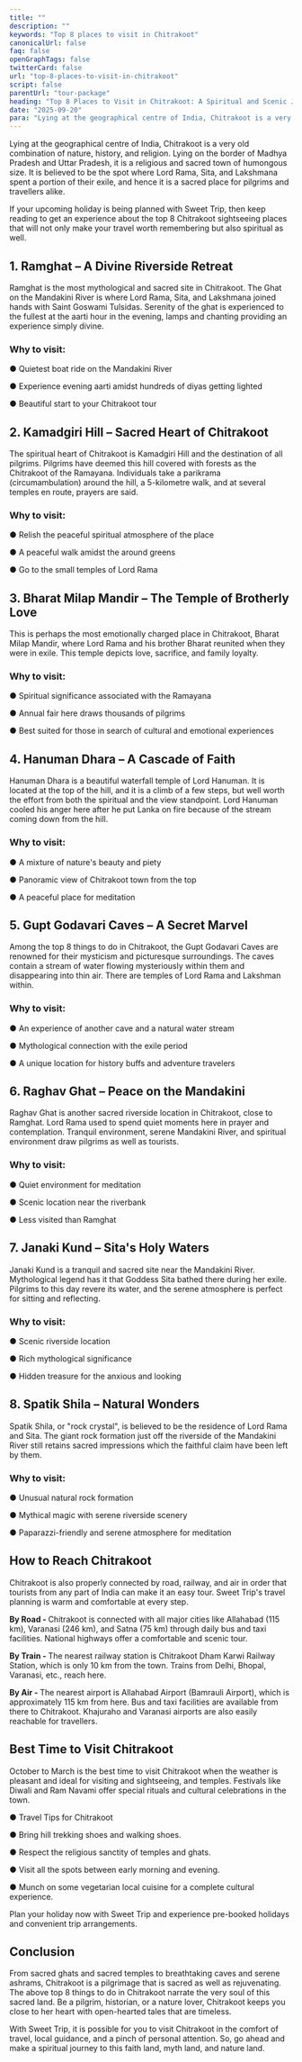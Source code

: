```yaml
---
title: ""
description: ""
keywords: "Top 8 places to visit in Chitrakoot"
canonicalUrl: false
faq: false
openGraphTags: false
twitterCard: false
url: "top-8-places-to-visit-in-chitrakoot"
script: false
parentUrl: "tour-package"
heading: "Top 8 Places to Visit in Chitrakoot: A Spiritual and Scenic Journey"
date: "2025-09-20"
para: "Lying at the geographical centre of India, Chitrakoot is a very old combination of nature, history, and religion. Lying on the border of Madhya Pradesh and Uttar Pradesh, it is a religious and sacred town of humongous size. It is believed to be the spot where Lord Rama, Sita, and Lakshmana spent a portion of their exile, and hence it is a sacred place for pilgrims and travellers alike."
---
```


<p>Lying at the geographical centre of India, Chitrakoot is a very old combination of nature, history, and religion. Lying on the border of Madhya Pradesh and Uttar Pradesh, it is a religious and sacred town of humongous size. It is believed to be the spot where Lord Rama, Sita, and Lakshmana spent a portion of their exile, and hence it is a sacred place for pilgrims and travellers alike.</p>
<p className="mt-2">If your upcoming holiday is being planned with Sweet Trip, then keep reading to get an experience about the top 8 Chitrakoot sightseeing places that will not only make your travel worth remembering but also spiritual as well.</p>
<h2 className="mt-5 font-bold">
1. Ramghat – A Divine Riverside Retreat
</h2>
<p>
           Ramghat is the most mythological and sacred site in Chitrakoot. The Ghat on the Mandakini River is where Lord Rama, Sita, and Lakshmana joined hands with Saint Goswami Tulsidas. Serenity of the ghat is experienced to the fullest at the aarti hour in the evening, lamps and chanting providing an experience simply divine.
              </p>
              <h3 className="mt-2 font-bold">Why to visit:</h3>
              <p>●	Quietest boat ride on the Mandakini River </p>
              <p>●	Experience evening aarti amidst hundreds of diyas getting lighted </p>
              <p>●	Beautiful start to your Chitrakoot tour </p>
              <h2 className="mt-5 font-bold">
              2. Kamadgiri Hill – Sacred Heart of Chitrakoot
              </h2>
               <p>
                The spiritual heart of Chitrakoot is Kamadgiri Hill and the destination of all pilgrims. Pilgrims have deemed this hill covered with forests as the Chitrakoot of the Ramayana. Individuals take a parikrama (circumambulation) around the hill, a 5-kilometre walk, and at several temples en route, prayers are said.
              </p>
              <h3 className="mt-2 font-bold">Why to visit:</h3>
              <p>●	Relish the peaceful spiritual atmosphere of the place</p>
              <p>●	A peaceful walk amidst the around greens</p>
              <p>●	Go to the small temples of Lord Rama</p>
               <h2 className="mt-5 font-bold">
             3. Bharat Milap Mandir – The Temple of Brotherly Love
              </h2>
               <p>
               This is perhaps the most emotionally charged place in Chitrakoot, Bharat Milap Mandir, where Lord Rama and his brother Bharat reunited when they were in exile. This temple depicts love, sacrifice, and family loyalty.
              </p>
                <h3 className="mt-2 font-bold">Why to visit:</h3>
              <p>●	Spiritual significance associated with the Ramayana</p>
              <p>●	Annual fair here draws thousands of pilgrims</p>
              <p>●	Best suited for those in search of cultural and emotional experiences</p>
              <h2 className="mt-5 font-bold">4. Hanuman Dhara – A Cascade of Faith</h2>
              <p>Hanuman Dhara is a beautiful waterfall temple of Lord Hanuman. It is located at the top of the hill, and it is a climb of a few steps, but well worth the effort from both the spiritual and the view standpoint. Lord Hanuman cooled his anger here after he put Lanka on fire because of the stream coming down from the hill.</p>
               <h3 className="mt-2 font-bold">Why to visit:</h3>
              <p>●	A mixture of nature's beauty and piety</p>
              <p>●	Panoramic view of Chitrakoot town from the top</p>
              <p>●	A peaceful place for meditation</p>
              <h2 className="mt-5 font-bold">5. Gupt Godavari Caves – A Secret Marvel</h2>
              <p>Among the top 8 things to do in Chitrakoot, the Gupt Godavari Caves are renowned for their mysticism and picturesque surroundings. The caves contain a stream of water flowing mysteriously within them and disappearing into thin air. There are temples of Lord Rama and Lakshman within.</p>
               <h3 className="mt-2 font-bold">Why to visit:</h3>
                <p>●	An experience of another cave and a natural water stream</p>
                 <p>●	Mythological connection with the exile period</p>
                 <p>●	A unique location for history buffs and adventure travelers</p>
              <h2 className="mt-5 font-bold">6. Raghav Ghat – Peace on the Mandakini</h2>
              <p>Raghav Ghat is another sacred riverside location in Chitrakoot, close to Ramghat. Lord Rama used to spend quiet moments here in prayer and contemplation. Tranquil environment, serene Mandakini River, and spiritual environment draw pilgrims as well as tourists.</p>
               <h3 className="mt-2 font-bold">Why to visit:</h3>
                <p>●	Quiet environment for meditation</p>
                <p>●	Scenic location near the riverbank</p>
                <p>●	Less visited than Ramghat</p>
               <h2 className="mt-5 font-bold">7. Janaki Kund – Sita's Holy Waters</h2>
              <p>Janaki Kund is a tranquil and sacred site near the Mandakini River. Mythological legend has it that Goddess Sita bathed there during her exile. Pilgrims to this day revere its water, and the serene atmosphere is perfect for sitting and reflecting.</p>
              <h3 className="mt-2 font-bold">Why to visit:</h3>
                <p>●	Scenic riverside location</p>
                <p>●	Rich mythological significance</p>
                <p>●	Hidden treasure for the anxious and looking</p>
                   <h2 className="mt-5 font-bold">8. Spatik Shila – Natural Wonders</h2>
              <p>Spatik Shila, or "rock crystal", is believed to be the residence of Lord Rama and Sita. The giant rock formation just off the riverside of the Mandakini River still retains sacred impressions which the faithful claim have been left by them.</p>
                <h3 className="mt-2 font-bold">Why to visit:</h3>
                <p>●	Unusual natural rock formation</p>
                 <p>●	Mythical magic with serene riverside scenery</p>
                 <p>●	Paparazzi-friendly and serene atmosphere for meditation</p>
                <h2 className="mt-5 font-bold">How to Reach Chitrakoot</h2>
              <p>Chitrakoot is also properly connected by road, railway, and air in order that tourists from any part of India can make it an easy tour. Sweet Trip's travel planning is warm and comfortable at every step.</p>
              <p className="mt-2"><strong>By Road - </strong> Chitrakoot is connected with all major cities like Allahabad (115 km), Varanasi (246 km), and Satna (75 km) through daily bus and taxi facilities. National highways offer a comfortable and scenic tour.</p>
              <p><strong>By Train - </strong> The nearest railway station is Chitrakoot Dham Karwi Railway Station, which is only 10 km from the town. Trains from Delhi, Bhopal, Varanasi, etc., reach here.</p>
              <p><strong>By Air - </strong> The nearest airport is Allahabad Airport (Bamrauli Airport), which is approximately 115 km from here. Bus and taxi facilities are available from there to Chitrakoot. Khajuraho and Varanasi airports are also easily reachable for travellers.</p>
              <h2 className="mt-5 font-bold">Best Time to Visit Chitrakoot</h2>
              <p>October to March is the best time to visit Chitrakoot when the weather is pleasant and ideal for visiting and sightseeing, and temples. Festivals like Diwali and Ram Navami offer special rituals and cultural celebrations in the town.</p>
              <p className="mt-2">●	Travel Tips for Chitrakoot</p>
              <p>●	Bring hill trekking shoes and walking shoes.</p>
              <p>●	Respect the religious sanctity of temples and ghats.</p>
              <p>●	Visit all the spots between early morning and evening.</p>
              <p>●	Munch on some vegetarian local cuisine for a complete cultural experience.</p>
              <p className="mt-2">Plan your holiday now with Sweet Trip and experience pre-booked holidays and convenient trip arrangements.</p>
              <h2 className="mt-5 font-bold">Conclusion</h2>
              <p>From sacred ghats and sacred temples to breathtaking caves and serene ashrams, Chitrakoot is a pilgrimage that is sacred as well as rejuvenating. The above top 8 things to do in Chitrakoot narrate the very soul of this sacred land. Be a pilgrim, historian, or a nature lover, Chitrakoot keeps you close to her heart with open-hearted tales that are timeless.</p>
              <p className="mt-2">With Sweet Trip, it is possible for you to visit Chitrakoot in the comfort of travel, local guidance, and a pinch of personal attention. So, go ahead and make a spiritual journey to this faith land, myth land, and nature land.</p>
